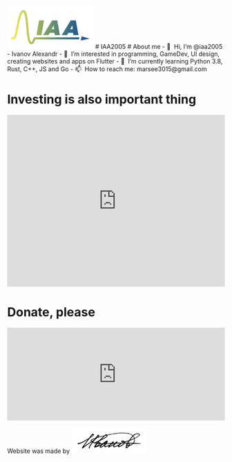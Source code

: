 <img src="/IAA_Logo.jpeg" alt="iaa2005 Logo" width="200">
# IAA2005
# About me
- 👋 &nbsp;Hi, I’m @iaa2005 - Ivanov Alexandr
- 👀 &nbsp;I’m interested in programming, GameDev, UI design, creating websites and apps on Flutter
- 🌱 &nbsp;I’m currently learning Python 3.8, Rust, C++, JS and Go
- 📫 &nbsp;How to reach me: marsee3015@gmail.com

# Investing is also important thing
<iframe title="The composition of the perfectionist's portfolio" aria-label="Bar Chart" id="datawrapper-chart-CHovX" src="https://datawrapper.dwcdn.net/CHovX/3/" scrolling="no" frameborder="0" style="width: 0; min-width: 100% !important; border: none;" height="398"></iframe><script type="text/javascript">!function(){"use strict";window.addEventListener("message",(function(a){if(void 0!==a.data["datawrapper-height"])for(var e in a.data["datawrapper-height"]){var t=document.getElementById("datawrapper-chart-"+e)||document.querySelector("iframe[src*='"+e+"']");t&&(t.style.height=a.data["datawrapper-height"][e]+"px")}}))}();
</script>

# Donate, please
<iframe src="https://yoomoney.ru/quickpay/shop-widget?writer=buyer&targets=&targets-hint=&default-sum=100&button-text=11&payment-type-choice=on&mobile-payment-type-choice=on&hint=%D0%9D%D0%B0%D0%BF%D0%B8%D1%88%D0%B8%D1%82%D0%B5%20%D0%BA%D0%BE%D0%BC%D0%BC%D0%B5%D0%BD%D1%82%D0%B0%D1%80%D0%B8%D0%B9%20%D1%81%20%D0%BD%D0%BE%D0%B2%D1%8B%D0%BC%D0%B8%20%D0%B8%D0%B4%D0%B5%D1%8F%D0%BC%D0%B8&successURL=https%3A%2F%2Fiaa2005.tk&quickpay=shop&account=4100110278647979" width="100%" height="215" frameborder="0" allowtransparency="true" scrolling="no"></iframe>

Website was made by <img src="/sign.png" alt="iaa2005 sign" width="175">
